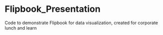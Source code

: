 # Flipbook_Presentation
Code to demonstrate Flipbook for data visualization, created for corporate lunch and learn
